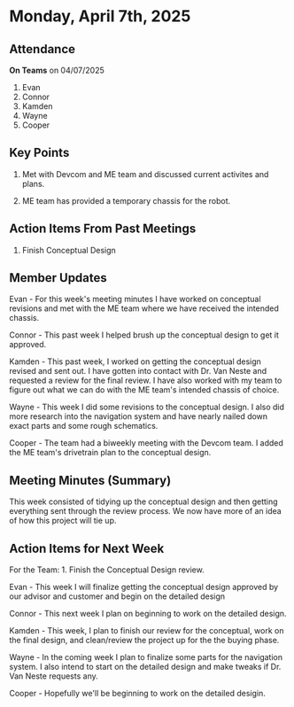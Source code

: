 # Monday, April 7th, 2025

## Attendance

**On Teams** on 04/07/2025

1. Evan
2. Connor
3. Kamden
4. Wayne
5. Cooper

## Key Points

1. Met with Devcom and ME team and discussed current activites and plans.

2. ME team has provided a temporary chassis for the robot.

## Action Items From Past Meetings

1. Finish Conceptual Design

## Member Updates

Evan - For this week's meeting minutes I have worked on conceptual revisions and met with the ME team where we have received the intended chassis.

Connor - This past week I helped brush up the conceptual design to get it approved. 

Kamden - This past week, I worked on getting the conceptual design revised and sent out. I have gotten into contact with Dr. Van Neste and requested a review for the final review. I have also worked with my team to figure out what we can do with the ME team's intended chassis of choice.

Wayne - This week I did some revisions to the conceptual design. I also did more research into the navigation system and have nearly nailed down exact parts and some rough schematics. 

Cooper - The team had a biweekly meeting with the Devcom team. I added the ME team's drivetrain plan to the conceptual design.

## Meeting Minutes (Summary)

This week consisted of tidying up the conceptual design and then getting everything sent through the review process. We now have more of an idea of how this project will tie up. 

## Action Items for Next Week

For the Team: 1. Finish the Conceptual Design review.

Evan - This week I will finalize getting the conceptual design approved by our advisor and customer and begin on the detailed design

Connor - This next week I plan on beginning to work on the detailed design. 

Kamden - This week, I plan to finish our review for the conceptual, work on the final design, and clean/review the project up for the the buying phase.

Wayne - In the coming week I plan to finalize some parts for the navigation system. I also intend to start on the detailed design and make tweaks if Dr. Van Neste requests any. 

Cooper - Hopefully we'll be beginning to work on the detailed desigin.

